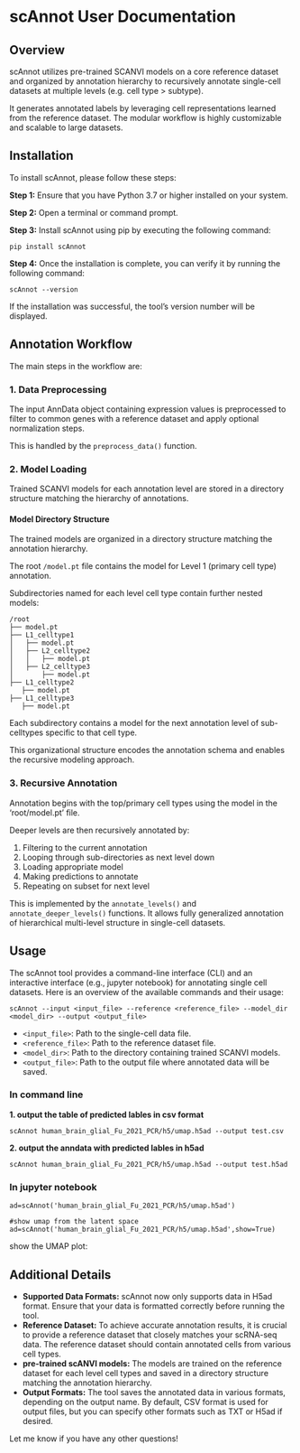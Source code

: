 **scAnnot User Documentation**
================

<!-- WARNING: THIS FILE WAS AUTOGENERATED! DO NOT EDIT! -->

## Overview

scAnnot utilizes pre-trained SCANVI models on a core reference dataset
and organized by annotation hierarchy to recursively annotate
single-cell datasets at multiple levels (e.g. cell type \> subtype).

It generates annotated labels by leveraging cell representations learned
from the reference dataset. The modular workflow is highly customizable
and scalable to large datasets.

## Installation

To install scAnnot, please follow these steps:

**Step 1:** Ensure that you have Python 3.7 or higher installed on your
system.

**Step 2:** Open a terminal or command prompt.

**Step 3:** Install scAnnot using pip by executing the following
command:

    pip install scAnnot

**Step 4:** Once the installation is complete, you can verify it by
running the following command:

    scAnnot --version

If the installation was successful, the tool’s version number will be
displayed.

## Annotation Workflow

The main steps in the workflow are:

### 1. Data Preprocessing

The input AnnData object containing expression values is preprocessed to
filter to common genes with a reference dataset and apply optional
normalization steps.

This is handled by the `preprocess_data()` function.

### 2. Model Loading

Trained SCANVI models for each annotation level are stored in a
directory structure matching the hierarchy of annotations.

#### Model Directory Structure

The trained models are organized in a directory structure matching the
annotation hierarchy.

The root `/model.pt` file contains the model for Level 1 (primary cell
type) annotation.

Subdirectories named for each level cell type contain further nested
models:

    /root
    ├── model.pt  
    ├── L1_celltype1
    │   ├── model.pt
    │   ├── L2_celltype2  
    │   │   ├── model.pt 
    │   ├── L2_celltype3
    │       ├── model.pt
    ├── L1_celltype2
       ├── model.pt
    ├── L1_celltype3
       ├── model.pt

Each subdirectory contains a model for the next annotation level of
sub-celltypes specific to that cell type.

This organizational structure encodes the annotation schema and enables
the recursive modeling approach.

### 3. Recursive Annotation

Annotation begins with the top/primary cell types using the model in the
‘root/model.pt’ file.

Deeper levels are then recursively annotated by:

1.  Filtering to the current annotation
2.  Looping through sub-directories as next level down
3.  Loading appropriate model
4.  Making predictions to annotate
5.  Repeating on subset for next level

This is implemented by the `annotate_levels()` and
`annotate_deeper_levels()` functions. It allows fully generalized
annotation of hierarchical multi-level structure in single-cell
datasets.

## Usage

The scAnnot tool provides a command-line interface (CLI) and an
interactive interface (e.g., jupyter notebook) for annotating single
cell datasets. Here is an overview of the available commands and their
usage:

    scAnnot --input <input_file> --reference <reference_file> --model_dir <model_dir> --output <output_file>

-   `<input_file>`: Path to the single-cell data file.
-   `<reference_file>`: Path to the reference dataset file.
-   `<model_dir>`: Path to the directory containing trained SCANVI
    models.
-   `<output_file>`: Path to the output file where annotated data will
    be saved.

### In command line

**1. output the table of predicted lables in csv format**

    scAnnot human_brain_glial_Fu_2021_PCR/h5/umap.h5ad --output test.csv

**2. output the anndata with predicted lables in h5ad**

    scAnnot human_brain_glial_Fu_2021_PCR/h5/umap.h5ad --output test.h5ad

### In jupyter notebook

    ad=scAnnot('human_brain_glial_Fu_2021_PCR/h5/umap.h5ad')

    #show umap from the latent space
    ad=scAnnot('human_brain_glial_Fu_2021_PCR/h5/umap.h5ad',show=True)

show the UMAP plot:

## Additional Details

-   **Supported Data Formats:** scAnnot now only supports data in H5ad
    format. Ensure that your data is formatted correctly before running
    the tool.
-   **Reference Dataset:** To achieve accurate annotation results, it is
    crucial to provide a reference dataset that closely matches your
    scRNA-seq data. The reference dataset should contain annotated cells
    from various cell types.
-   **pre-trained scANVI models:** The models are trained on the
    reference dataset for each level cell types and saved in a directory
    structure matching the annotation hierarchy.
-   **Output Formats:** The tool saves the annotated data in various
    formats, depending on the output name. By default, CSV format is
    used for output files, but you can specify other formats such as TXT
    or H5ad if desired.

Let me know if you have any other questions!
